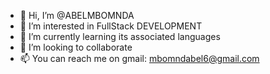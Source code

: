 - 👋 Hi, I’m @ABELMBOMNDA
- 👀 I’m interested in FullStack DEVELOPMENT
- 🌱 I’m currently learning its associated languages
- 💞️ I’m looking to collaborate 
- 📫 You can reach me on gmail: mbomndabel6@gmail.com

<!---
ABELMBOMNDA/ABELMBOMNDA is a ✨ special ✨ repository because its `README.md` (this file) appears on your GitHub profile.
You can click the Preview link to take a look at your changes.
--->

